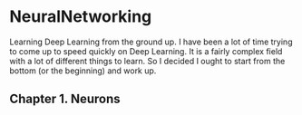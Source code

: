 # NeuralNetworking
Learning Deep Learning from the ground up.  I have been a lot of time trying
to come up to speed quickly on Deep Learning. It is a fairly complex field
with a lot of different things to learn.  So I decided I ought to start
from the bottom (or the beginning) and work up.

## Chapter 1.  Neurons


